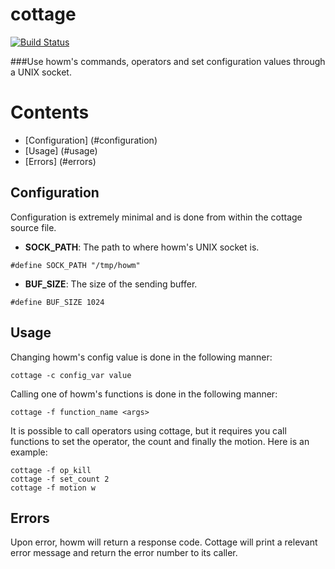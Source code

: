cottage
========
[![Build Status](https://travis-ci.org/HarveyHunt/cottage.svg?branch=develop)](https://travis-ci.org/HarveyHunt/cottage)


###Use howm's commands, operators and set configuration values through a UNIX socket.

Contents
========
* [Configuration] (#configuration)
* [Usage] (#usage)
* [Errors] (#errors)

## Configuration

Configuration is extremely minimal and is done from within the cottage source file.

* **SOCK_PATH**: The path to where howm's UNIX socket is.

```
#define SOCK_PATH "/tmp/howm"
```

* **BUF_SIZE**: The size of the sending buffer.

```
#define BUF_SIZE 1024
```

## Usage

Changing howm's config value is done in the following manner:

```
cottage -c config_var value
```

Calling one of howm's functions is done in the following manner:

```
cottage -f function_name <args>
```

It is possible to call operators using cottage, but it requires you call functions to set the operator, the count and finally the motion. Here is an example:

```
cottage -f op_kill
cottage -f set_count 2
cottage -f motion w
```

## Errors

Upon error, howm will return a response  code. Cottage will print a relevant error message and return the error number to its caller.
